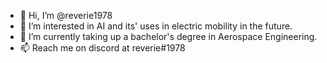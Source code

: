- 👋 Hi, I’m @reverie1978
- 👀 I’m interested in AI and its' uses in electric mobility in the future.
- 🌱 I’m currently taking up a bachelor's degree in Aerospace Engineering.
- 📫 Reach me on discord at reverie#1978
